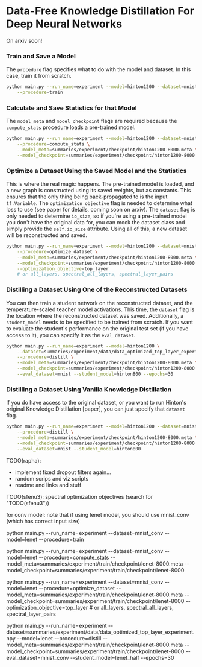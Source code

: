 # Data-Free Knowledge Distillation For Deep Neural Networks

On arxiv soon!

### Train and Save a Model
The `procedure` flag specifies what to do with the model and dataset. In this
case, train it from scratch.

```bash
python main.py --run_name=experiment --model=hinton1200 --dataset=mnist \
    --procedure=train
```

### Calculate and Save Statistics for that Model
The `model_meta` and `model_checkpoint` flags are required because the
`compute_stats` procedure loads a pre-trained model.

```bash
python main.py --run_name=experiment --model=hinton1200 --dataset=mnist \
    --procedure=compute_stats \
    --model_meta=summaries/experiment/checkpoint/hinton1200-8000.meta \
    --model_checkpoint=summaries/experiment/checkpoint/hinton1200-8000
```

### Optimize a Dataset Using the Saved Model and the Statistics
This is where the real magic happens. The pre-trained model is loaded, and a
new graph is constructed using its saved weights, but as constants. This
ensures that the only thing being back-propagated to is the input
`tf.Variable`. The `optimization_objective` flag is needed to determine what
loss to use (see paper for details, coming soon on arxiv). The `dataset` flag
is only needed to determine `io_size`, so if you're using a pre-trained model
you don't have the original data for, you can mock the dataset class and simply
provide the `self.io_size` attribute. Using all of this, a new dataset will be
reconstructed and saved.

```bash
python main.py --run_name=experiment --model=hinton1200 --dataset=mnist \
    --procedure=optimize_dataset \
    --model_meta=summaries/experiment/checkpoint/hinton1200-8000.meta \
    --model_checkpoint=summaries/experiment/checkpoint/hinton1200-8000 \
    --optimization_objective=top_layer
    # or all_layers, spectral_all_layers, spectral_layer_pairs
```

### Distilling a Dataset Using One of the Reconstructed Datasets
You can then train a student network on the reconstructed dataset, and the
temperature-scaled teacher model activations. This time, the `dataset` flag is
the location where the reconstructed dataset was saved. Additionally, a
`student_model` needs to be specified to be trained from scratch. If you want
to evaluate the student's performance on the original test set (if you have
access to it), you can specify it as the `eval_dataset`.

```bash
python main.py --run_name=experiment --model=hinton1200 \
    --dataset=summaries/experiment/data/data_optimized_top_layer_experiment.npy \
    --procedure=distill \
    --model_meta=summaries/experiment/checkpoint/hinton1200-8000.meta \
    --model_checkpoint=summaries/experiment/checkpoint/hinton1200-8000 \
    --eval_dataset=mnist --student_model=hinton800 --epochs=30
```

### Distilling a Dataset Using Vanilla Knowledge Distillation
If you do have access to the original dataset, or you want to run Hinton's
original Knowledge Distillation [paper], you can just specify that `dataset`
flag.

```bash
python main.py --run_name=experiment --model=hinton1200 --dataset=mnist \
    --procedure=distill \
    --model_meta=summaries/experiment/checkpoint/hinton1200-8000.meta \
    --model_checkpoint=summaries/experiment/checkpoint/hinton1200-8000 \
    --eval_dataset=mnist --student_model=hinton800
```




TODO(rapha):
- implement fixed dropout filters again...
- random scrips and viz scripts
- readme and links and stuff

TODO(sfenu3): spectral optimization objectives
(search for "TODO(sfenu3"))


for conv model: 
note that if using lenet model, you should use mnist_conv (which has correct input size)

python main.py --run_name=experiment --dataset=mnist_conv --model=lenet --procedure=train

python main.py --run_name=experiment --dataset=mnist_conv --model=lenet --procedure=compute_stats --model_meta=summaries/experiment/train/checkpoint/lenet-8000.meta --model_checkpoint=summaries/experiment/train/checkpoint/lenet-8000

python main.py --run_name=experiment --dataset=mnist_conv --model=lenet --procedure=optimize_dataset --model_meta=summaries/experiment/train/checkpoint/lenet-8000.meta --model_checkpoint=summaries/experiment/train/checkpoint/lenet-8000 --optimization_objective=top_layer # or all_layers, spectral_all_layers, spectral_layer_pairs

python main.py --run_name=experiment --dataset=summaries/experiment/data/data_optimized_top_layer_experiment.npy --model=lenet --procedure=distill --model_meta=summaries/experiment/train/checkpoint/lenet-8000.meta --model_checkpoint=summaries/experiment/train/checkpoint/lenet-8000 --eval_dataset=mnist_conv --student_model=lenet_half --epochs=30
